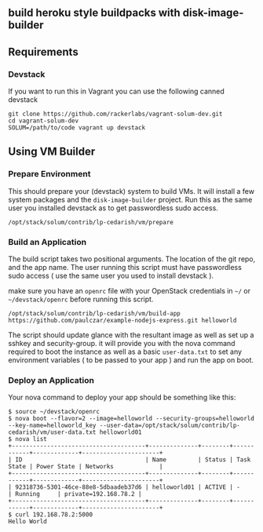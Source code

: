 build heroku style buildpacks with disk-image-builder
-----------------------------------------------------

## Requirements

### Devstack

If you want to run this in Vagrant you can use the following canned devstack

```
git clone https://github.com/rackerlabs/vagrant-solum-dev.git
cd vagrant-solum-dev
SOLUM=/path/to/code vagrant up devstack
```

## Using VM Builder

### Prepare Environment

This should prepare your (devstack) system to build VMs.  It will install a few system packages and the `disk-image-builder` project.   Run this as the same user you installed devstack as to get passwordless sudo access.

```
/opt/stack/solum/contrib/lp-cedarish/vm/prepare
```

### Build an Application

The build script takes two positional arguments.   The location of the git repo, and the app name.  The user running this script must have passwordless sudo access ( use the same user you used to install devstack ).

make sure you have an `openrc` file with your OpenStack credentials in `~/` or `~/devstack/openrc` before running this script.

```
/opt/stack/solum/contrib/lp-cedarish/vm/build-app https://github.com/paulczar/example-nodejs-express.git helloworld
```

The script should update glance with the resultant image as well as set up a sshkey and security-group.  it will provide you with the nova command required to boot the instance as well as a basic `user-data.txt` to set any environment variables ( to be passed to your app ) and run the app on boot. 

### Deploy an Application

Your nova command to deploy your app should be something like this:


```
$ source ~/devstack/openrc
$ nova boot --flavor=2 --image=helloworld --security-groups=helloworld --key-name=helloworld_key --user-data=/opt/stack/solum/contrib/lp-cedarish/vm/user-data.txt helloworld01
$ nova list
+--------------------------------------+--------------+--------+------------+-------------+----------------------+
| ID                                   | Name         | Status | Task State | Power State | Networks             |
+--------------------------------------+--------------+--------+------------+-------------+----------------------+
| 92318736-5301-46ce-88e8-5dbaadeb37d6 | helloworld01 | ACTIVE | -          | Running     | private=192.168.78.2 |
+--------------------------------------+--------------+--------+------------+-------------+----------------------+
$ curl 192.168.78.2:5000
Hello World
```
